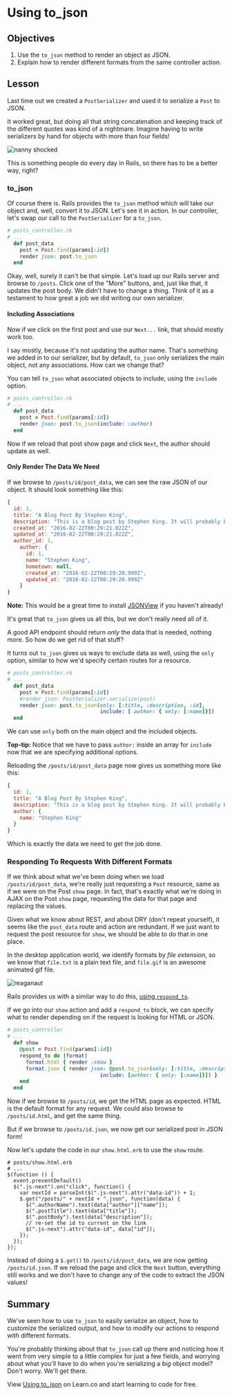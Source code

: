 # Using to_json

## Objectives

1.  Use the `to_json` method to render an object as JSON.
2.  Explain how to render different formats from the same controller action.

## Lesson

Last time out we created a `PostSerializer` and used it to serialize a `Post` to
JSON.

It worked great, but doing all that string concatenation and keeping track of
the different quotes was kind of a nightmare. Imagine having to write
serializers by hand for objects with more than four fields!

![nanny shocked](http://i.giphy.com/LJPfWhMCs9Rks.gif)

This is something people do every day in Rails, so there has to be a better way,
right?

### to_json

Of course there is. Rails provides the `to_json` method which will take our
object and, well, convert it to JSON. Let's see it in action. In our controller,
let's swap our call to the `PostSerializer` for a `to_json`.

```ruby
# posts_controller.rb
# ...
  def post_data
    post = Post.find(params[:id])
    render json: post.to_json
  end
```

Okay, well, surely it can't be that simple. Let's load up our Rails server and
browse to `/posts`. Click one of the "More" buttons, and, just like that, it
updates the post body. We didn't have to change a thing. Think of it as a
testament to how great a job we did writing our own serializer.

#### Including Associations

Now if we click on the first post and use our `Next...` link, that should mostly
work too.

I say mostly, because it's not updating the author name. That's something we
added in to our serializer, but by default, `to_json` only serializes the main
object, not any associations. How can we change that?

You can tell `to_json` what associated objects to include, using the `include`
option.

```ruby
# posts_controller.rb
# ...
  def post_data
    post = Post.find(params[:id])
    render json: post.to_json(include: :author)
  end
```

Now if we reload that post show page and click `Next`, the author should update
as well.

#### Only Render The Data We Need

If we browse to `/posts/id/post_data`, we can see the raw JSON of our object. It
should look something like this:

```javascript
{
  id: 1,
  title: "A Blog Post By Stephen King",
  description: "This is a blog post by Stephen King. It will probably be a movie soon.",
  created_at: "2016-02-22T00:29:21.022Z",
  updated_at: "2016-02-22T00:29:21.022Z",
  author_id: 1,
    author: {
      id: 1,
      name: "Stephen King",
      hometown: null,
      created_at: "2016-02-22T00:29:20.999Z",
      updated_at: "2016-02-22T00:29:20.999Z"
    }
}
```

**Note:** This would be a great time to install [JSONView][jsonview] if you haven't already!

It's great that `to_json` gives us all this, but we don't really need all of it.

A good API endpoint should return _only_ the data that is needed, nothing more.
So how do we get rid of that stuff?

It turns out `to_json` gives us ways to exclude data as well, using the `only`
option, similar to how we'd specify certain routes for a resource.

```ruby
# posts_controller.rb
# ...
  def post_data
    post = Post.find(params[:id])
    #render json: PostSerializer.serialize(post)
    render json: post.to_json(only: [:title, :description, :id],
                              include: [ author: { only: [:name]}])
  end
```

We can use `only` both on the main object and the included objects.

**Top-tip:** Notice that we have to pass `author:` inside an array for `include`
now that we are specifying additional options.

Reloading the `/posts/id/post_data` page now gives us something more like this:

```javascript
{
  id: 1,
  title: "A Blog Post By Stephen King",
  description: "This is a blog post by Stephen King. It will probably be a movie soon.",
  author: {
    name: "Stephen King"
  }
}
```

Which is exactly the data we need to get the job done.

### Responding To Requests With Different Formats

If we think about what we've been doing when we load `/posts/id/post_data`,
we're really just requesting a `Post` resource, same as if we were on the Post
`show` page. In fact, that's exactly what we're doing in AJAX on the Post `show`
page, requesting the data for that page and replacing the values.

Given what we know about REST, and about DRY (don't repeat yourself), it seems
like the `post_data` route and action are redundant. If we just want to request
the post resource for `show`, we should be able to do that in one place.

In the desktop application world, we identify formats by _file extension_, so we
know that `file.txt` is a plain text file, and `file.gif` is an awesome animated
gif file.

![reaganaut](http://i.giphy.com/MCKQEmHkUyGf6.gif)

Rails provides us with a similar way to do this, [using `respond_to`][respond_to].

If we go into our `show` action and add a `respond_to` block, we can specify
what to render depending on if the request is looking for HTML or JSON.

```ruby
# posts_controller
# ...
  def show
    @post = Post.find(params[:id])
    respond_to do |format|
      format.html { render :show }
      format.json { render json: @post.to_json(only: [:title, :description, :id],
                              include: [author: { only: [:name]}]) }
    end
  end
```

Now if we browse to `/posts/id`, we get the HTML page as expected. HTML is the
default format for any request. We could also browse to `/posts/id.html`, and
get the same thing.

But if we browse to `/posts/id.json`, we now get our serialized post in JSON
form!

Now let's update the code in our `show.html.erb` to use the `show` route.

```erb
# posts/show.html.erb
# ...
$(function () {
  event.preventDefault()
  $(".js-next").on("click", function() {
    var nextId = parseInt($(".js-next").attr("data-id")) + 1;
    $.get("/posts/" + nextId + ".json", function(data) {
      $(".authorName").text(data["author"]["name"]);
      $(".postTitle").text(data["title"]);
      $(".postBody").text(data["description"]);
      // re-set the id to current on the link
      $(".js-next").attr("data-id", data["id"]);
    });
  });
});
```

Instead of doing a `$.get()` to `/posts/id/post_data`, we are now getting
`/posts/id.json`. If we reload the page and click the `Next` button, everything
still works and we don't have to change any of the code to extract the JSON
values!

## Summary

We've seen how to use `to_json` to easily serialize an object, how to customize
the serialized output, and how to modify our actions to respond with different
formats.

You're probably thinking about that `to_json` call up there and noticing how it
went from very simple to a little complex for just a few fields, and worrying
about what you'll have to do when you're serializing a _big_ object model? Don't
worry. We'll get there.

[respond_to]: http://apidock.com/rails/ActionController/MimeResponds/InstanceMethods/respond_to
[jsonview]: https://chrome.google.com/webstore/detail/jsonview/chklaanhfefbnpoihckbnefhakgolnmc?hl=en

<p data-visibility='hidden'>View <a href='https://learn.co/lessons/using-to-json-ruby'>Using to_json</a> on Learn.co and start learning to code for free.</p>
